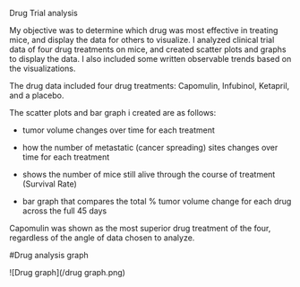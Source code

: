 
Drug Trial analysis



My objective was to determine which drug was most effective in treating mice, and display the data for others to visualize. 
I analyzed clinical trial data of four drug treatments on mice, and created scatter plots and graphs to display the data. I also included some written observable trends based on the visualizations.



The drug data included four drug treatments: Capomulin, Infubinol, Ketapril, and a placebo.



The scatter plots and bar graph i created are as follows:


- tumor volume changes over time for each treatment

- how the number of metastatic (cancer spreading) sites changes over time for each treatment

- shows the number of mice still alive through the course of treatment (Survival Rate)

- bar graph that compares the total % tumor volume change for each drug across the full 45 days

Capomulin was shown as the most superior drug treatment of the four, regardless of the angle of data chosen to analyze. 


#Drug analysis graph

![Drug graph](/drug graph.png)


